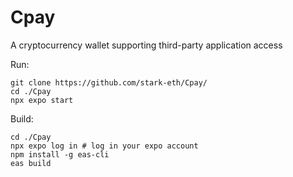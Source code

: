 # Cpay
A cryptocurrency wallet supporting third-party application access

Run:
```
git clone https://github.com/stark-eth/Cpay/
cd ./Cpay
npx expo start
```

Build:
```
cd ./Cpay
npx expo log in # log in your expo account
npm install -g eas-cli
eas build
```
